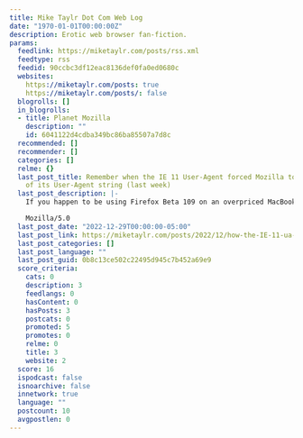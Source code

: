 ```yaml
---
title: Mike Taylr Dot Com Web Log
date: "1970-01-01T00:00:00Z"
description: Erotic web browser fan-fiction.
params:
  feedlink: https://miketaylr.com/posts/rss.xml
  feedtype: rss
  feedid: 90ccbc3df12eac8136def0fa0ed0680c
  websites:
    https://miketaylr.com/posts: true
    https://miketaylr.com/posts/: false
  blogrolls: []
  in_blogrolls:
  - title: Planet Mozilla
    description: ""
    id: 6041122d4cdba349bc86ba85507a7d8c
  recommended: []
  recommender: []
  categories: []
  relme: {}
  last_post_title: Remember when the IE 11 User-Agent forced Mozilla to freeze part
    of its User-Agent string (last week)
  last_post_description: |-
    If you happen to be using Firefox Beta 109 on an overpriced MacBook Pro that has a sticky letter s today (the 29th of December, 2022), this is what the User-Agent string looks like:

    Mozilla/5.0
  last_post_date: "2022-12-29T00:00:00-05:00"
  last_post_link: https://miketaylr.com/posts/2022/12/how-the-IE-11-ua-string-broke-sites-in-firefox.html
  last_post_categories: []
  last_post_language: ""
  last_post_guid: 0b8c13ce502c22495d945c7b452a69e9
  score_criteria:
    cats: 0
    description: 3
    feedlangs: 0
    hasContent: 0
    hasPosts: 3
    postcats: 0
    promoted: 5
    promotes: 0
    relme: 0
    title: 3
    website: 2
  score: 16
  ispodcast: false
  isnoarchive: false
  innetwork: true
  language: ""
  postcount: 10
  avgpostlen: 0
---
```


